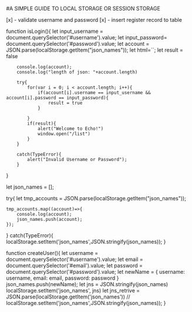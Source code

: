 #A SIMPLE GUIDE TO LOCAL STORAGE OR SESSION STORAGE

[x] - validate username and password
[x] - insert register record to table

function isLogin(){
        let input_username = document.querySelector('#username').value;
        let input_password= document.querySelector('#password').value;
        let account = JSON.parse(localStorage.getItem("json_names"));
        let html=``;
        let result = false

        console.log(account);
        console.log("length of json: "+account.length)

        try{
            for(var i = 0; i < account.length; i++){
                if(account[i].username == input_username && account[i].password == input_password){
                    result = true
                }
                
            }
            if(result){
                alert("Welcome to Echo!")
                window.open("/list")
            }
        }

        catch(TypeError){
            alert("Invalid Username or Password");
        }
        
}


let json_names = [];

try{
    let tmp_accounts = JSON.parse(localStorage.getItem("json_names"));

    tmp_accounts.map((account)=>{
        console.log(account);
        json_names.push(account);
    });
 
}
catch(TypeError){
    localStorage.setItem('json_names',JSON.stringify(json_names));
}


function createUser(){
    let username = document.querySelector('#username').value;
    let email = document.querySelector('#email').value;
    let password = document.querySelector('#password').value;
    let newName = {
        username: username,
        email: email,
        password: password
    }
    json_names.push(newName);
    let jns = JSON.stringify(json_names)
    localStorage.setItem('json_names', jns)
    let jns_retrive = JSON.parse(localStorage.getItem('json_names'))
    // localStorage.setItem('json_names',JSON.stringify(json_names));
}



